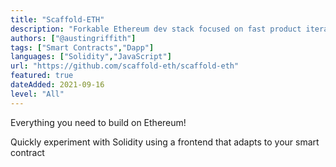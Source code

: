 ```yaml
---
title: "Scaffold-ETH"
description: "Forkable Ethereum dev stack focused on fast product iterations"
authors: ["@austingriffith"]
tags: ["Smart Contracts","Dapp"]
languages: ["Solidity","JavaScript"]
url: "https://github.com/scaffold-eth/scaffold-eth"
featured: true
dateAdded: 2021-09-16
level: "All"
---
```


Everything you need to build on Ethereum!

Quickly experiment with Solidity using a frontend that adapts to your smart contract